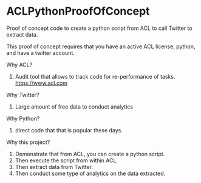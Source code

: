 # ACLPythonProofOfConcept
Proof of concept code to create a python script from ACL to call Twitter to extract data.   

This proof of concept requires that you have an active ACL license, python, and have a twitter account.

Why ACL?
1) Audit tool that allows to track code for re-performance of tasks.  
https://www.acl.com

Why Twitter?
1) Large amount of free data to conduct analytics

Why Python?
1) direct code that that is popular these days.

Why this project?
1) Demonstrate that from ACL, you can create a python script.
2) Then execute the script from within ACL.
3) Then extract data from Twitter.
4) Then conduct some type of analytics on the data extracted.  
